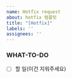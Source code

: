 ```yaml
---
name: Hotfix request
about: hotfix 템플릿
title: "[Hotfix]"
labels: ''
assignees: ''
---
```


### WHAT-TO-DO
<!-- 진행할 작업을 나열하며 할 일을 정확히 파악합니다. -->
- [ ] 할 일(이건 지워주세요)